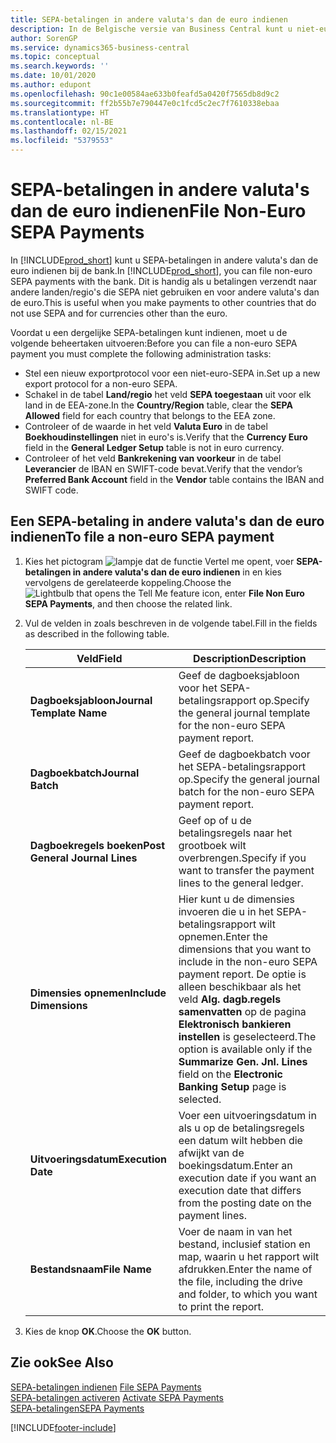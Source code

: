 ```yaml
---
title: SEPA-betalingen in andere valuta's dan de euro indienen
description: In de Belgische versie van Business Central kunt u niet-euro SEPA-betalingen bij de bank archiveren. Dit is handig als u betalingen verzendt naar andere landen/regio's die SEPA niet gebruiken en voor andere valuta's dan de euro.
author: SorenGP
ms.service: dynamics365-business-central
ms.topic: conceptual
ms.search.keywords: ''
ms.date: 10/01/2020
ms.author: edupont
ms.openlocfilehash: 90c1e00584ae633b0feafd5a0420f7565db8d9c2
ms.sourcegitcommit: ff2b55b7e790447e0c1fcd5c2ec7f7610338ebaa
ms.translationtype: HT
ms.contentlocale: nl-BE
ms.lasthandoff: 02/15/2021
ms.locfileid: "5379553"
---
```

# <a name="file-non-euro-sepa-payments"></a><span data-ttu-id="9bf6b-104">SEPA-betalingen in andere valuta's dan de euro indienen</span><span class="sxs-lookup"><span data-stu-id="9bf6b-104">File Non-Euro SEPA Payments</span></span>
<span data-ttu-id="9bf6b-105">In [!INCLUDE[prod_short](../../includes/prod_short.md)] kunt u SEPA-betalingen in andere valuta's dan de euro indienen bij de bank.</span><span class="sxs-lookup"><span data-stu-id="9bf6b-105">In [!INCLUDE[prod_short](../../includes/prod_short.md)], you can file non-euro SEPA payments with the bank.</span></span> <span data-ttu-id="9bf6b-106">Dit is handig als u betalingen verzendt naar andere landen/regio's die SEPA niet gebruiken en voor andere valuta's dan de euro.</span><span class="sxs-lookup"><span data-stu-id="9bf6b-106">This is useful when you make payments to other countries that do not use SEPA and for currencies other than the euro.</span></span>  

<span data-ttu-id="9bf6b-107">Voordat u een dergelijke SEPA-betalingen kunt indienen, moet u de volgende beheertaken uitvoeren:</span><span class="sxs-lookup"><span data-stu-id="9bf6b-107">Before you can file a non-euro SEPA payment you must complete the following administration tasks:</span></span>  

- <span data-ttu-id="9bf6b-108">Stel een nieuw exportprotocol voor een niet-euro-SEPA in.</span><span class="sxs-lookup"><span data-stu-id="9bf6b-108">Set up a new export protocol for a non-euro SEPA.</span></span>  
- <span data-ttu-id="9bf6b-109">Schakel in de tabel **Land/regio** het veld **SEPA toegestaan** uit voor elk land in de EEA-zone.</span><span class="sxs-lookup"><span data-stu-id="9bf6b-109">In the **Country/Region** table, clear the **SEPA Allowed** field for each country that belongs to the EEA zone.</span></span>  
- <span data-ttu-id="9bf6b-110">Controleer of de waarde in het veld **Valuta Euro** in de tabel **Boekhoudinstellingen** niet in euro's is.</span><span class="sxs-lookup"><span data-stu-id="9bf6b-110">Verify that the **Currency Euro** field in the **General Ledger Setup** table is not in euro currency.</span></span>  
- <span data-ttu-id="9bf6b-111">Controleer of het veld **Bankrekening van voorkeur** in de tabel **Leverancier** de IBAN en SWIFT-code bevat.</span><span class="sxs-lookup"><span data-stu-id="9bf6b-111">Verify that the vendor’s **Preferred Bank Account** field in the **Vendor** table contains the IBAN and SWIFT code.</span></span>  

## <a name="to-file-a-non-euro-sepa-payment"></a><span data-ttu-id="9bf6b-112">Een SEPA-betaling in andere valuta's dan de euro indienen</span><span class="sxs-lookup"><span data-stu-id="9bf6b-112">To file a non-euro SEPA payment</span></span>  

1.  <span data-ttu-id="9bf6b-113">Kies het pictogram ![lampje dat de functie Vertel me opent](../../media/ui-search/search_small.png "Vertel me wat u wilt doen"), voer **SEPA-betalingen in andere valuta's dan de euro indienen** in en kies vervolgens de gerelateerde koppeling.</span><span class="sxs-lookup"><span data-stu-id="9bf6b-113">Choose the ![Lightbulb that opens the Tell Me feature](../../media/ui-search/search_small.png "Tell me what you want to do") icon, enter **File Non Euro SEPA Payments**, and then choose the related link.</span></span>  
2.  <span data-ttu-id="9bf6b-114">Vul de velden in zoals beschreven in de volgende tabel.</span><span class="sxs-lookup"><span data-stu-id="9bf6b-114">Fill in the fields as described in the following table.</span></span>  

    |<span data-ttu-id="9bf6b-115">Veld</span><span class="sxs-lookup"><span data-stu-id="9bf6b-115">Field</span></span>|<span data-ttu-id="9bf6b-116">Description</span><span class="sxs-lookup"><span data-stu-id="9bf6b-116">Description</span></span>|  
    |---------------------------------|---------------------------------------|  
    |<span data-ttu-id="9bf6b-117">**Dagboeksjabloon**</span><span class="sxs-lookup"><span data-stu-id="9bf6b-117">**Journal Template Name**</span></span>|<span data-ttu-id="9bf6b-118">Geef de dagboeksjabloon voor het SEPA-betalingsrapport op.</span><span class="sxs-lookup"><span data-stu-id="9bf6b-118">Specify the general journal template for the non-euro SEPA payment report.</span></span>|  
    |<span data-ttu-id="9bf6b-119">**Dagboekbatch**</span><span class="sxs-lookup"><span data-stu-id="9bf6b-119">**Journal Batch**</span></span>|<span data-ttu-id="9bf6b-120">Geef de dagboekbatch voor het SEPA-betalingsrapport op.</span><span class="sxs-lookup"><span data-stu-id="9bf6b-120">Specify the general journal batch for the non-euro SEPA payment report.</span></span>|  
    |<span data-ttu-id="9bf6b-121">**Dagboekregels boeken**</span><span class="sxs-lookup"><span data-stu-id="9bf6b-121">**Post General Journal Lines**</span></span>|<span data-ttu-id="9bf6b-122">Geef op of u de betalingsregels naar het grootboek wilt overbrengen.</span><span class="sxs-lookup"><span data-stu-id="9bf6b-122">Specify if you want to transfer the payment lines to the general ledger.</span></span>|  
    |<span data-ttu-id="9bf6b-123">**Dimensies opnemen**</span><span class="sxs-lookup"><span data-stu-id="9bf6b-123">**Include Dimensions**</span></span>|<span data-ttu-id="9bf6b-124">Hier kunt u de dimensies invoeren die u in het SEPA-betalingsrapport wilt opnemen.</span><span class="sxs-lookup"><span data-stu-id="9bf6b-124">Enter the dimensions that you want to include in the non-euro SEPA payment report.</span></span> <span data-ttu-id="9bf6b-125">De optie is alleen beschikbaar als het veld **Alg. dagb.regels samenvatten** op de pagina **Elektronisch bankieren instellen** is geselecteerd.</span><span class="sxs-lookup"><span data-stu-id="9bf6b-125">The option is available only if the **Summarize Gen. Jnl. Lines** field on the **Electronic Banking Setup** page is selected.</span></span>|  
    |<span data-ttu-id="9bf6b-126">**Uitvoeringsdatum**</span><span class="sxs-lookup"><span data-stu-id="9bf6b-126">**Execution Date**</span></span>|<span data-ttu-id="9bf6b-127">Voer een uitvoeringsdatum in als u op de betalingsregels een datum wilt hebben die afwijkt van de boekingsdatum.</span><span class="sxs-lookup"><span data-stu-id="9bf6b-127">Enter an execution date if you want an execution date that differs from the posting date on the payment lines.</span></span>|  
    |<span data-ttu-id="9bf6b-128">**Bestandsnaam**</span><span class="sxs-lookup"><span data-stu-id="9bf6b-128">**File Name**</span></span>|<span data-ttu-id="9bf6b-129">Voer de naam in van het bestand, inclusief station en map, waarin u het rapport wilt afdrukken.</span><span class="sxs-lookup"><span data-stu-id="9bf6b-129">Enter the name of the file, including the drive and folder, to which you want to print the report.</span></span>|  

3.  <span data-ttu-id="9bf6b-130">Kies de knop **OK**.</span><span class="sxs-lookup"><span data-stu-id="9bf6b-130">Choose the **OK** button.</span></span>  

## <a name="see-also"></a><span data-ttu-id="9bf6b-131">Zie ook</span><span class="sxs-lookup"><span data-stu-id="9bf6b-131">See Also</span></span>  
 <span data-ttu-id="9bf6b-132">[SEPA-betalingen indienen](how-to-file-sepa-payments.md) </span><span class="sxs-lookup"><span data-stu-id="9bf6b-132">[File SEPA Payments](how-to-file-sepa-payments.md) </span></span>  
 <span data-ttu-id="9bf6b-133">[SEPA-betalingen activeren](how-to-activate-sepa-payments.md) </span><span class="sxs-lookup"><span data-stu-id="9bf6b-133">[Activate SEPA Payments](how-to-activate-sepa-payments.md) </span></span>  
 [<span data-ttu-id="9bf6b-134">SEPA-betalingen</span><span class="sxs-lookup"><span data-stu-id="9bf6b-134">SEPA Payments</span></span>](sepa-payments.md)


[!INCLUDE[footer-include](../../includes/footer-banner.md)]